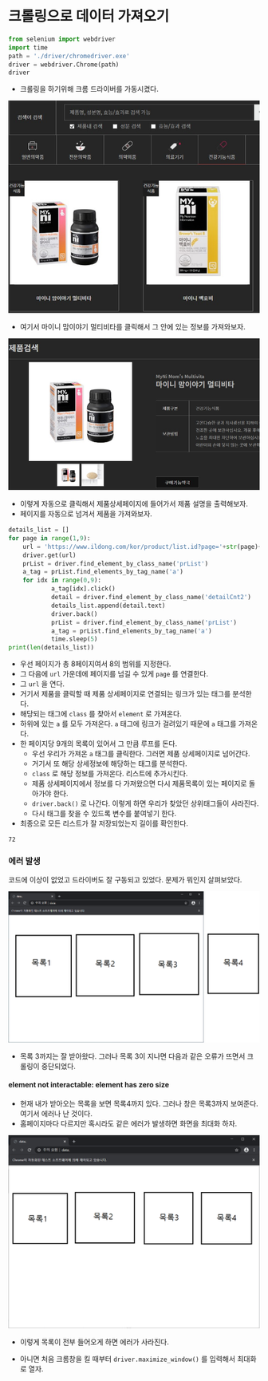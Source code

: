 # 크롤링으로 데이터 가져오기

```python
from selenium import webdriver
import time
path = './driver/chromedriver.exe'
driver = webdriver.Chrome(path)
driver
```

- 크롤링을 하기위해 크롬 드라이버를 가동시켰다.

![ccl01](./img/ccl01.jpg)

- 여기서 마이니 맘이야기 멀티비타를 클릭해서 그 안에 있는 정보를 가져와보자.

![ccl020](./img/ccl02.jpg)

- 이렇게 자동으로 클릭해서 제품상세페이지에 들어가서 제품 설명을 출력해보자.
- 페이지를 자동으로 넘겨서 제품을 가져와보자.

```python
details_list = []
for page in range(1,9):
    url = 'https://www.ildong.com/kor/product/list.id?page='+str(page)+'&halt=&prdDisease=&prdCategory=5&searchVal=&searchOption=0'
    driver.get(url)
    prList = driver.find_element_by_class_name('prList')
    a_tag = prList.find_elements_by_tag_name('a')
    for idx in range(0,9):
            a_tag[idx].click()
            detail = driver.find_element_by_class_name('detailCnt2')
            details_list.append(detail.text)
            driver.back()
            prList = driver.find_element_by_class_name('prList')
            a_tag = prList.find_elements_by_tag_name('a')
            time.sleep(5)
print(len(details_list))
```

- 우선 페이지가 총 8페이지여서 8의 범위를 지정한다.
- 그 다음에 `url` 가운데에 페이지를 넘길 수 있게 `page` 를 연결한다. 
- 그 `url` 을 연다. 
- 거기서 제품을 클릭할 때 제품 상세페이지로 연결되는 링크가 있는 태그를 분석한다.
- 해당되는 태그에 `class` 를 찾아서 `element` 로 가져온다. 
- 하위에 있는 `a` 를 모두 가져온다. `a` 태그에 링크가 걸려있기 때문에 `a` 태그를 가져온다. 
- 한 페이지당 9개의 목록이 있어서 그 만큼 루프를 돈다.
  - 우선 우리가 가져온 `a` 태그를 클릭한다. 그러면 제품 상세페이지로 넘어간다. 
  - 거기서 또 해당 상세정보에 해당하는 태그를 분석한다.
  - `class` 로 해당 정보를 가져온다. 리스트에 추가시킨다.
  - 제품 상세페이지에서 정보를 다 가져왔으면 다시 제품목록이 있는 페이지로 돌아가야 한다.
  - `driver.back()` 로 나간다. 이렇게 하면 우리가 찾았던 상위태그들이 사라진다. 
  - 다시 태그를 찾을 수 있드록 변수를 붙여넣기 한다.
- 최종으로 모든 리스트가 잘 저장되었는지 길이를 확인한다. 

```
72
```

### 에러 발생

코드에 이상이 없었고 드라이버도 잘 구동되고 있었다. 문제가 뭐인지 살펴보았다. 

![ccl03](./img/ccl03.png)

- 목록 3까지는 잘 받아왔다. 그러나 목록 3이 지나면  다음과 같은 오류가 뜨면서 크롤링이 중단되었다.

#### element not interactable: element has zero size

- 현재 내가 받아오는 목록을 보면 목록4까지 있다. 그러나 창은 목록3까지 보여준다. 여기서 에러나 난 것이다.
- 홈페이지마다 다르지만 혹시라도 같은 에러가 발생하면 화면을 최대화 하자.

![ccl04](./img/ccl04.png)

- 이렇게 목록이 전부 들어오게 하면 에러가 사라진다. 

- 아니면 처음 크롬창을 킬 때부터 `driver.maximize_window()` 를 입력해서 최대화로 열자.